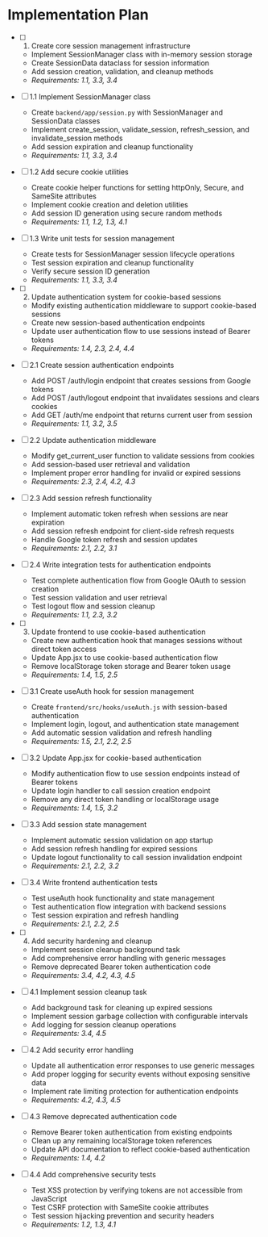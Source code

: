 # Implementation Plan

- [ ] 1. Create core session management infrastructure
  - Implement SessionManager class with in-memory session storage
  - Create SessionData dataclass for session information
  - Add session creation, validation, and cleanup methods
  - _Requirements: 1.1, 3.3, 3.4_

- [ ] 1.1 Implement SessionManager class
  - Create `backend/app/session.py` with SessionManager and SessionData classes
  - Implement create_session, validate_session, refresh_session, and invalidate_session methods
  - Add session expiration and cleanup functionality
  - _Requirements: 1.1, 3.3, 3.4_

- [ ] 1.2 Add secure cookie utilities
  - Create cookie helper functions for setting httpOnly, Secure, and SameSite attributes
  - Implement cookie creation and deletion utilities
  - Add session ID generation using secure random methods
  - _Requirements: 1.1, 1.2, 1.3, 4.1_

- [ ] 1.3 Write unit tests for session management
  - Create tests for SessionManager session lifecycle operations
  - Test session expiration and cleanup functionality
  - Verify secure session ID generation
  - _Requirements: 1.1, 3.3, 3.4_

- [ ] 2. Update authentication system for cookie-based sessions
  - Modify existing authentication middleware to support cookie-based sessions
  - Create new session-based authentication endpoints
  - Update user authentication flow to use sessions instead of Bearer tokens
  - _Requirements: 1.4, 2.3, 2.4, 4.4_

- [ ] 2.1 Create session authentication endpoints
  - Add POST /auth/login endpoint that creates sessions from Google tokens
  - Add POST /auth/logout endpoint that invalidates sessions and clears cookies
  - Add GET /auth/me endpoint that returns current user from session
  - _Requirements: 1.1, 3.2, 3.5_

- [ ] 2.2 Update authentication middleware
  - Modify get_current_user function to validate sessions from cookies
  - Add session-based user retrieval and validation
  - Implement proper error handling for invalid or expired sessions
  - _Requirements: 2.3, 2.4, 4.2, 4.3_

- [ ] 2.3 Add session refresh functionality
  - Implement automatic token refresh when sessions are near expiration
  - Add session refresh endpoint for client-side refresh requests
  - Handle Google token refresh and session updates
  - _Requirements: 2.1, 2.2, 3.1_

- [ ] 2.4 Write integration tests for authentication endpoints
  - Test complete authentication flow from Google OAuth to session creation
  - Test session validation and user retrieval
  - Test logout flow and session cleanup
  - _Requirements: 1.1, 2.3, 3.2_

- [ ] 3. Update frontend to use cookie-based authentication
  - Create new authentication hook that manages sessions without direct token access
  - Update App.jsx to use cookie-based authentication flow
  - Remove localStorage token storage and Bearer token usage
  - _Requirements: 1.4, 1.5, 2.5_

- [ ] 3.1 Create useAuth hook for session management
  - Create `frontend/src/hooks/useAuth.js` with session-based authentication
  - Implement login, logout, and authentication state management
  - Add automatic session validation and refresh handling
  - _Requirements: 1.5, 2.1, 2.2, 2.5_

- [ ] 3.2 Update App.jsx for cookie-based authentication
  - Modify authentication flow to use session endpoints instead of Bearer tokens
  - Update login handler to call session creation endpoint
  - Remove any direct token handling or localStorage usage
  - _Requirements: 1.4, 1.5, 3.2_

- [ ] 3.3 Add session state management
  - Implement automatic session validation on app startup
  - Add session refresh handling for expired sessions
  - Update logout functionality to call session invalidation endpoint
  - _Requirements: 2.1, 2.2, 3.2_

- [ ] 3.4 Write frontend authentication tests
  - Test useAuth hook functionality and state management
  - Test authentication flow integration with backend sessions
  - Test session expiration and refresh handling
  - _Requirements: 2.1, 2.2, 2.5_

- [ ] 4. Add security hardening and cleanup
  - Implement session cleanup background task
  - Add comprehensive error handling with generic messages
  - Remove deprecated Bearer token authentication code
  - _Requirements: 3.4, 4.2, 4.3, 4.5_

- [ ] 4.1 Implement session cleanup task
  - Add background task for cleaning up expired sessions
  - Implement session garbage collection with configurable intervals
  - Add logging for session cleanup operations
  - _Requirements: 3.4, 4.5_

- [ ] 4.2 Add security error handling
  - Update all authentication error responses to use generic messages
  - Add proper logging for security events without exposing sensitive data
  - Implement rate limiting protection for authentication endpoints
  - _Requirements: 4.2, 4.3, 4.5_

- [ ] 4.3 Remove deprecated authentication code
  - Remove Bearer token authentication from existing endpoints
  - Clean up any remaining localStorage token references
  - Update API documentation to reflect cookie-based authentication
  - _Requirements: 1.4, 4.2_

- [ ] 4.4 Add comprehensive security tests
  - Test XSS protection by verifying tokens are not accessible from JavaScript
  - Test CSRF protection with SameSite cookie attributes
  - Test session hijacking prevention and security headers
  - _Requirements: 1.2, 1.3, 4.1_